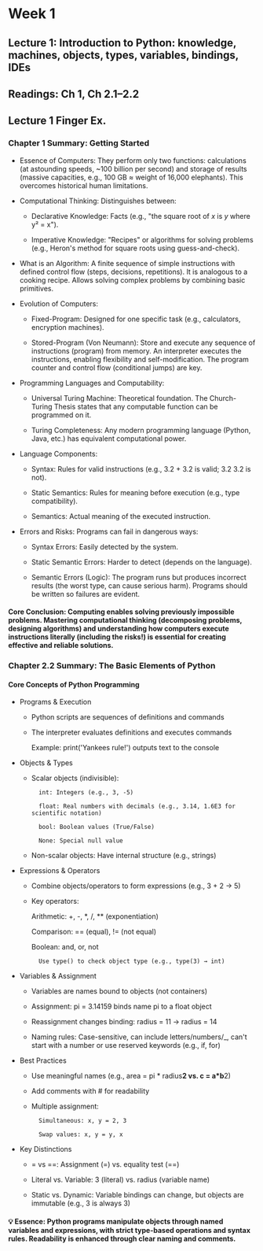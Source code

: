 # Week 1
## Lecture 1: Introduction to Python: knowledge, machines, objects, types, variables, bindings, IDEs

## Readings: Ch 1, Ch 2.1–2.2
## Lecture 1 Finger Ex.

### Chapter 1 Summary: Getting Started

 * Essence of Computers: They perform only two functions: calculations (at astounding speeds, ~100 billion per second) and storage of results (massive capacities, e.g., 100 GB ≈ weight of 16,000 elephants). This overcomes historical human limitations.

 * Computational Thinking: Distinguishes between:

    + Declarative Knowledge: Facts (e.g., "the square root of *x* is *y* where y² = x").

    + Imperative Knowledge: "Recipes" or algorithms for solving problems (e.g., Heron's method for square roots using guess-and-check).

 * What is an Algorithm: A finite sequence of simple instructions with defined control flow (steps, decisions, repetitions). It is analogous to a cooking recipe. Allows solving complex problems by combining basic primitives.

 * Evolution of Computers:

    + Fixed-Program: Designed for one specific task (e.g., calculators, encryption machines).

    + Stored-Program (Von Neumann): Store and execute any sequence of instructions (program) from memory. An interpreter executes the instructions, enabling flexibility and self-modification. The program counter and control flow (conditional jumps) are key.

 * Programming Languages and Computability:

    + Universal Turing Machine: Theoretical foundation. The Church-Turing Thesis states that any computable function can be programmed on it.

    + Turing Completeness: Any modern programming language (Python, Java, etc.) has equivalent computational power.

 * Language Components:

    - Syntax: Rules for valid instructions (e.g., 3.2 + 3.2 is valid; 3.2 3.2 is not).

    - Static Semantics: Rules for meaning before execution (e.g., type compatibility).

    - Semantics: Actual meaning of the executed instruction.

 * Errors and Risks: Programs can fail in dangerous ways:

    + Syntax Errors: Easily detected by the system.

    + Static Semantic Errors: Harder to detect (depends on the language).

    + Semantic Errors (Logic): The program runs but produces incorrect results (the worst type, can cause serious harm). Programs should be written so failures are evident.

#### Core Conclusion: Computing enables solving previously impossible problems. Mastering computational thinking (decomposing problems, designing algorithms) and understanding how computers execute instructions literally (including the risks!) is essential for creating effective and reliable solutions.

### Chapter 2.2 Summary: The Basic Elements of Python
 #### Core Concepts of Python Programming

 * Programs & Execution

    + Python scripts are sequences of definitions and commands

    + The interpreter evaluates definitions and executes commands

        Example: print('Yankees rule!') outputs text to the console

 * Objects & Types

    + Scalar objects (indivisible):

            int: Integers (e.g., 3, -5)

            float: Real numbers with decimals (e.g., 3.14, 1.6E3 for scientific notation)

            bool: Boolean values (True/False)

            None: Special null value

    + Non-scalar objects: Have internal structure (e.g., strings)

 * Expressions & Operators

    + Combine objects/operators to form expressions (e.g., 3 + 2 → 5)

    + Key operators:

        Arithmetic: +, -, *, /, ** (exponentiation)

        Comparison: == (equal), != (not equal)

        Boolean: and, or, not

            Use type() to check object type (e.g., type(3) → int)

 * Variables & Assignment

    + Variables are names bound to objects (not containers)

    + Assignment: pi = 3.14159 binds name pi to a float object

    + Reassignment changes binding: radius = 11 → radius = 14

    + Naming rules: Case-sensitive, can include letters/numbers/_, can't start with a number or use reserved keywords (e.g., if, for)

 * Best Practices

    + Use meaningful names (e.g., area = pi * radius**2 vs. c = a*b**2)

    + Add comments with # for readability

    + Multiple assignment:

            Simultaneous: x, y = 2, 3

            Swap values: x, y = y, x

 * Key Distinctions

    + = vs ==: Assignment (=) vs. equality test (==)

    + Literal vs. Variable: 3 (literal) vs. radius (variable name)

    + Static vs. Dynamic: Variable bindings can change, but objects are immutable (e.g., 3 is always 3)

#### 💡 Essence: Python programs manipulate objects through named variables and expressions, with strict type-based operations and syntax rules. Readability is enhanced through clear naming and comments.

